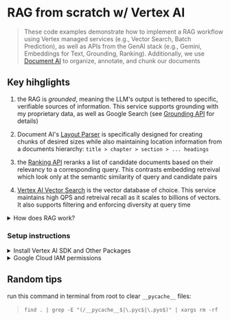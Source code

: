 # RAG from scratch w/ Vertex AI

> These code examples demonstrate how to implement a RAG workflow using Vertex managed services (e.g., Vector Search, Batch Prediction), as well as APIs from the GenAI stack (e.g., Gemini, Embeddings for Text, Grounding, Ranking). Additionally, we use [Document AI](https://cloud.google.com/document-ai/?hl=en) to organize, annotate, and chunk our documents 

## Key hihglights

1. the RAG is *grounded*, meaning the LLM's output is tethered to specific, verifiable sources of information. This service supports grounding with my proprietary data, as well as Google Search (see [Grounding API](https://cloud.google.com/vertex-ai/generative-ai/docs/grounding/overview) for details)

2. Document AI's [Layout Parser](https://cloud.google.com/document-ai/docs/layout-parse-chunk) is specifically designed for creating chunks of desired sizes while also maintaining location information from a documents hierarchy: `title > chapter > section > ... headings`

3. the [Ranking API](https://cloud.google.com/generative-ai-app-builder/docs/ranking) reranks a list of candidate documents based on their relevancy to a corresponding query. This contrasts embedding retreival which look only at the semantic similarity of query and candidate pairs

4. [Vertex AI Vector Search](https://cloud.google.com/vertex-ai/docs/vector-search/overview) is the vector database of choice. This service maintains high QPS and retreival recall as it scales to billions of vectors. It also supports filtering and enforcing diversity at query time


<details>
  <summary>How does RAG work?</summary>
    
<img src='imgs/joe_dirte_logic.png' width='300' height='200'>
    
</details>


### Setup instructions

<details>
  <summary>Install Vertex AI SDK and Other Packages</summary>

Run the following in a terminal:

```
pip install google-cloud-aiplatform --upgrade --quiet
pip install google-cloud-discoveryengine --upgrade --quiet
pip install google-cloud-documentai google-cloud-documentai-toolbox --upgrade --quiet
pip install google-cloud-storage --upgrade --quiet
pip install langchain-google-community --upgrade --quiet
pip install langchain-google-vertexai --upgrade --quiet
pip install langchain-google-community[vertexaisearch] --upgrade --quiet
pip install langchain-google-community[docai] --upgrade --quiet
pip install rich --upgrade --quiet
```

</details>

<details>
  <summary>Google Cloud IAM permissions</summary>

* `roles/serviceusage.serviceUsageAdmin` to enable APIs
* `roles/iam.serviceAccountAdmin` to modify service agent permissions
* `roles/aiplatform.user` to use AI Platform components
* `roles/storage.objectAdmin` to modify and delete GCS buckets
* `roles/documentai.admin` to create and use Document AI Processors
* `roles/discoveryengine.admin` to modify Vertex AI Search assets
    
</details>

## Random tips

run this command in terminal from root to clear `__pycache__` files:

> `find . | grep -E "(/__pycache__$|\.pyc$|\.pyo$)" | xargs rm -rf`